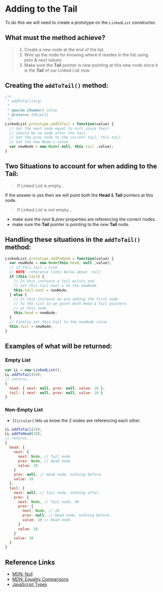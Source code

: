 # Adding to the Tail

To do this we will need to create a prototype on the `LinkedList` constructor.

## What must the method achieve?
> 1. Create a new node at the end of the list.
> 2. Wire up the node for knowing where it resides in the list using _prev_ & _next_ values.
> 3. Make sure the **Tail** pointer is now pointing at this new node since it is the **Tail** of our Linked List now.

## Creating the `addToTail()` method:
```javascript
/**
 * addToTail(arg)
 *
 * @param {Number} value
 * @returns {Object}
 */
LinkedList.prototype.addToTail = function(value) {
  // Set the next node equal to null since their
  // should be no node after the tail.
  // Set the prev node to the current tail, this.tail.
  // Set the new Node's value.
  var newNode = new Node( null, this.tail ,value);
}
```

## Two Situations to account for when adding to the Tail:

> If Linked List is empty...

If the answer is yes then we will point _both_ the **Head** & **Tail** pointers at this node.

> If Linked List is _not_ empty...

- make sure the _next_ & _prev_ properties are referencing the correct nodes.
- make sure the **Tail** pointer is pointing to the _new_ **Tail** node.

## Handling these situations in the `addToTail()` method:
```javascript
LinkedList.prototype.addToHead = function(value) {
  var newNode = new Node(this.head, null ,value);
  // if this.tail = true
  // NOTE: reference links below about 'null'
  if (this.tail) {
    // In this instance a tail exists and
    // set this.tail.next = to the newNode.
    this.tail.next = newNode;
  } else {
    // In this instance we are adding the first node
    // to the list so we point both Head & Tail pointers
    // at this node.
    this.head = newNode;
  }
  // Finally set this.tail to the newNode value
  this.tail = newNode;
}
```

## Examples of what will be returned:

### Empty List
```javascript
var LL = new LinkedList();
LL.addToTail(10);
// returns...
{
  head: { next: null, prev: null, value: 10 },
  tail: { next: null, prev: null, value: 10 }
}
```
### Non-Empty List
- `[Circular]` lets us know the 2 nodes are referencing each other.
```javascript
LL.addToTail(20);
LL.addToHead(30);
// returns...
{
  head: {
    next: {
      next: Node, // Tail node
      prev: Node, // Head node
      value: 20
    }
    prev: null, // Head node, nothing before.
    value: 10
  },
  tail: {
    next: null, // Tail node, nothing after.
    prev: {
      next: Node, // Tail node, 30
      prev: {
        next: Node, // 20
        prev: null, // Head node, nothing before.
        value: 10 // Head node.
      }
      value: 20
    }
    value: 30
  }
}
```

## Reference Links
- [MDN: Null ](https://developer.mozilla.org/en-US/docs/Web/JavaScript/Reference/Global_Objects/null)
- [MDN: Equality Comparisons](https://developer.mozilla.org/en-US/docs/Web/JavaScript/Equality_comparisons_and_sameness)
- [JavaScript Types](http://es5.github.io/#x8.2)
